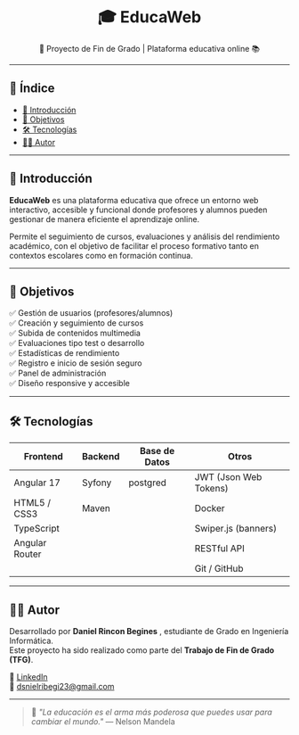 <h1 align="center">🎓 EducaWeb</h1>

<p align="center">
  🚀 Proyecto de Fin de Grado | Plataforma educativa online 📚
</p>

<hr />

## 📌 Índice

- [📖 Introducción](#-introducción)
- [🎯 Objetivos](#-objetivos)
- [🛠️ Tecnologías](#-tecnologías)
- [👨‍💻 Autor](#-autor)

---

## 📖 Introducción

**EducaWeb** es una plataforma educativa que ofrece un entorno web interactivo, accesible y funcional donde profesores y alumnos pueden gestionar de manera eficiente el aprendizaje online. 

Permite el seguimiento de cursos, evaluaciones y análisis del rendimiento académico, con el objetivo de facilitar el proceso formativo tanto en contextos escolares como en formación continua.

---

## 🎯 Objetivos

✅ Gestión de usuarios (profesores/alumnos)  
✅ Creación y seguimiento de cursos  
✅ Subida de contenidos multimedia  
✅ Evaluaciones tipo test o desarrollo  
✅ Estadísticas de rendimiento  
✅ Registro e inicio de sesión seguro  
✅ Panel de administración  
✅ Diseño responsive y accesible  

---

## 🛠️ Tecnologías

| Frontend        | Backend         | Base de Datos  | Otros                       | 
|-----------------|-----------------|----------------|-----------------------------|
| Angular 17      | Syfony          | postgred       | JWT (Json Web Tokens)       |
| HTML5 / CSS3    | Maven           |                | Docker                      |
| TypeScript      |                 |                | Swiper.js (banners)         |   
| Angular Router  |                 |                | RESTful API                 |
|                 |                 |                | Git / GitHub                |

---

## 👨‍💻 Autor

Desarrollado por **Daniel Rincon Begines** , estudiante de Grado en Ingeniería Informática.  
Este proyecto ha sido realizado como parte del **Trabajo de Fin de Grado (TFG)**.

🔗 [LinkedIn](https://www.linkedin.com/in/tuusuario)  
📧 dsnielribegi23@gmail.com  

---

> 🧠 *"La educación es el arma más poderosa que puedes usar para cambiar el mundo."* — Nelson Mandela



